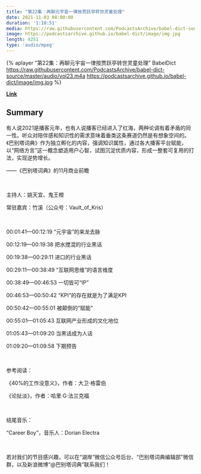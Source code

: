 ```yaml
---
title: "第22集：再聊元宇宙一律按贾跃亭转世灵童处理"
date: 2021-11-03 08:00:00
duration: '1:10:51'
media: https://raw.githubusercontent.com/PodcastsArchive/babel-dict-source/master/audio/vol23.m4a
image: https://podcastsarchive.github.io/babel-dict/image/img.jpg
length: 4251
type: 'audio/mpeg'
---
```


{% aplayer "第22集：再聊元宇宙一律按贾跃亭转世灵童处理" BabelDict  https://raw.githubusercontent.com/PodcastsArchive/babel-dict-source/master/audio/vol23.m4a https://podcastsarchive.github.io/babel-dict/image/img.jpg %}

**[Link](https://www.xiaoyuzhoufm.com/episode/61824328cfcdfc2e34f1579c)**

## Summary
<p>有人说2021是播客元年，也有人说播客已经进入了红海，两种论调有着矛盾的同一性。听众对陪伴感和知识性的需求意味着垂类这条赛道仍然是有想象空间的。《巴别塔词典》作为独立孵化的内容，强调知识属性，通过各大播客平台赋能，以“网络方言”这一概念塑造用户心智，试图沉淀优质内容，形成一整套可复用的打法，实现逆势增长。</p><p>        ——《巴别塔词典》的11月商业前瞻</p><p><br /></p><p>主持人：姚天宜、鬼王橙</p><p>常驻嘉宾：竹溪（公众号：Vault_of_Kris）</p><p><br /></p><p>00:01:41—00:12:19 “元宇宙”的来龙去脉</p><p>00:12:19—00:19:38 把水搅混的行业黑话</p><p>00:19:38—00:29:11 进口的行业黑话</p><p>00:29:11—00:38:49 “互联网思维”的语言维度</p><p>00:38:49—00:46:53 一切皆可“IP”</p><p>00:46:53—00:50:42 “KPI”的存在就是为了满足KPI</p><p>00:50:42—00:55:01 被颠倒的“赋能”</p><p>00:55:01—01:05:43 互联网产业形成的文化地位</p><p>01:05:43—01:09:20 当黑话成为人话</p><p>01:09:20—01:09:58 下期预告</p><p><br /></p><p>参考阅读：</p><p>《40%的工作没意义》，作者：大卫·格雷伯</p><p>《论扯淡》，作者：哈里·G·法兰克福</p><p><br /></p><p>结尾音乐：</p><p>“Career Boy”，音乐人：Dorian Electra</p><p><br /></p><p>若对我们的节目感兴趣，可以在“湖岸”微信公众号后台、“巴别塔词典编辑部”微信群，以及新浪微博“@巴别塔词典”联系我们！</p>
    